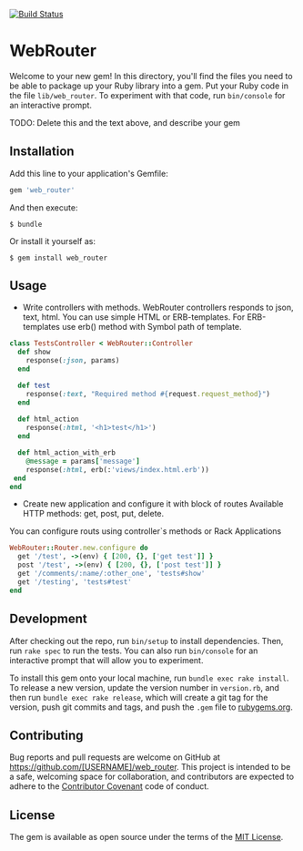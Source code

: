 [![Build Status](https://travis-ci.org/superedriver/web_router.svg?branch=master)](https://travis-ci.org/superedriver/web_router)


# WebRouter

Welcome to your new gem! In this directory, you'll find the files you need to be able to package up your Ruby library into a gem. Put your Ruby code in the file `lib/web_router`. To experiment with that code, run `bin/console` for an interactive prompt.

TODO: Delete this and the text above, and describe your gem

## Installation

Add this line to your application's Gemfile:

```ruby
gem 'web_router'
```

And then execute:

    $ bundle

Or install it yourself as:

    $ gem install web_router

## Usage

* Write controllers with methods. WebRouter controllers responds to json, text, html.
You can use simple HTML or ERB-templates.
For ERB-templates use erb() method with Symbol path of template.

```ruby
class TestsController < WebRouter::Controller
  def show
    response(:json, params)
  end

  def test
    response(:text, "Required method #{request.request_method}")
  end
  
  def html_action
    response(:html, '<h1>test</h1>')
  end

  def html_action_with_erb
    @message = params['message']
    response(:html, erb(:'views/index.html.erb'))
 end
end
```

* Create new application and configure it with block of routes
Available HTTP methods: get, post, put, delete. 

You can configure routs using controller`s methods or Rack Applications

```ruby
WebRouter::Router.new.configure do
  get '/test', ->(env) { [200, {}, ['get test']] }
  post '/test', ->(env) { [200, {}, ['post test']] }
  get '/comments/:name/:other_one', 'tests#show'
  get '/testing', 'tests#test'
end

```
## Development

After checking out the repo, run `bin/setup` to install dependencies. Then, run `rake spec` to run the tests. You can also run `bin/console` for an interactive prompt that will allow you to experiment.

To install this gem onto your local machine, run `bundle exec rake install`. To release a new version, update the version number in `version.rb`, and then run `bundle exec rake release`, which will create a git tag for the version, push git commits and tags, and push the `.gem` file to [rubygems.org](https://rubygems.org).

## Contributing

Bug reports and pull requests are welcome on GitHub at https://github.com/[USERNAME]/web_router. This project is intended to be a safe, welcoming space for collaboration, and contributors are expected to adhere to the [Contributor Covenant](http://contributor-covenant.org) code of conduct.


## License

The gem is available as open source under the terms of the [MIT License](http://opensource.org/licenses/MIT).

